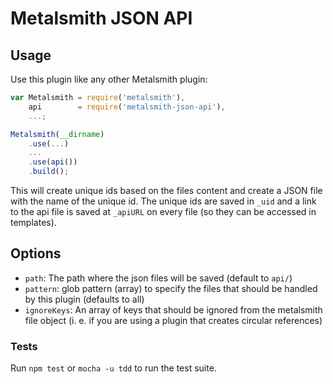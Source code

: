 # Metalsmith JSON API

## Usage
Use this plugin like any other Metalsmith plugin:
```js
var Metalsmith = require('metalsmith'),
    api        = require('metalsmith-json-api'),
    ...;

Metalsmith(__dirname)
    .use(...)
    ...
    .use(api())
    .build();
```

This will create unique ids based on the files content and create a JSON file with the name of the unique id. 
The unique ids are saved in `_uid` and a link to the api file is saved at `_apiURL` on every file (so they can be accessed in templates).

## Options
- `path`: The path where the json files will be saved (default to `api/`)
- `pattern`: glob pattern (array) to specify the files that should be handled by this plugin (defaults to all)
- `ignoreKeys`: An array of keys that should be ignored from the metalsmith file object (i. e. if you are using a plugin that creates circular references)


### Tests
Run `npm test` or `mocha -u tdd` to run the test suite.
